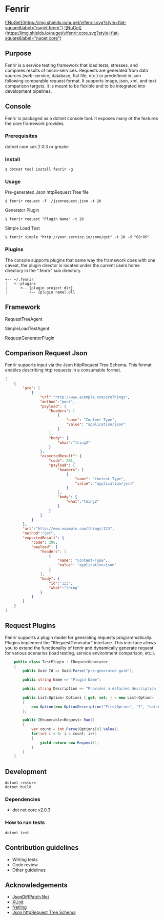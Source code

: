 # Fenrir #
[![NuGet](https://img.shields.io/nuget/v/fenrir.svg?style=flat-square&label="nuget fenrir")](https://www.nuget.org/packages/fenrir/)
[![NuGet](https://img.shields.io/nuget/v/fenrir.core.svg?style=flat-square&label="nuget core")](https://www.nuget.org/packages/fenrir.core/)

## Purpose ##

Fenrir is a service testing framework that load tests, stresses, and compares results of micro-services. Requests are generated from data sources (web-service, database, flat file, etc.) or predefined in json following comparable request format. It supports image, json, xml, and text comparison targets. It is meant to be flexible and to be integrated into development pipelines.

## Console ##

Fenrir is packaged as a dotnet console tool. It exposes many of the features the core framework provides. 

### Prerequisites ###

dotnet core sdk 2.0.3 or greater

### Install ###

```console
$ dotnet tool install fenrir -g
```

### Usage ###

Pre-generated Json httpRequest Tree file

```console
$ fenrir request -f ./jsonrequest.json -t 20
```

Generator Plugin

```console
$ fenrir request "Plugin Name" -t 20
```

Simple Load Test

```console
$ fenrir simple "http://your.service.io/some/get" -t 20 -d "00:05"
```

### Plugins ###

The console supports plugins that same way the framework does with one caveat, the plugin director is located under the current users home directory in the ".fenrir" sub directory.

```
+-- ~/.fenrir
|   +--plugins
|      +-- {plugin project dir}
|          +-- {plugin name}.dll
```

## Framework ##

RequestTreeAgent

SimpleLoadTestAgent

RequestGeneratorPlugin

## Comparison Request Json ##

Fenrir supports input via the Json httpRequest Tree Schema. This format enables describing http requests in a consumable format.

```json
[
    {
        "pre": [
            {
                "url":"http://www.example.com/preThings",
                "method":"post",
                "payload": {
                    "headers": [
                        {
                            "name": "Content-Type",
                            "value": "application/json"
                        }
                    ],
                    "body": {
                        "what":"thing2"
                    }
                },
                "expectedResult": {
                    "code": 201,
                    "payload": {
                        "headers": [
                            {
                                "name": "Content-Type",
                                "value": "application/json"
                            }
                        ],
                        "body": {
                            "what":"thing2"
                        }
                    }
                }
            }
        ],
        "url":"http://www.example.com/things/123",
        "method":"get",
        "expectedResult": {
            "code": 200,
            "payload": {
                "headers": [
                    {
                        "name": "Content-Type",
                        "value": "application/json"
                    }
                ],
                "body": {
                    "id":"123",
                    "what":"thing"
                }
            }
        }
    }
]
```

## Request Plugins ##

Fenrir supports a plugin model for generating requests programmatically. Plugins implement the "IRequestGenerator" interface. This interface allows you to extend the functionality of fenrir and dynamically generate request for various scenarios (load testing, service environment comparison, etc.).

```csharp
    public class TestPlugin : IRequestGenerator
    {
        public Guid Id => Guid.Parse("pre-generated guid");

        public string Name => "Plugin Name";

        public string Description => "Provides a detailed description for console";
        
        public List<Option> Options { get; set; } = new List<Option>
        {
            new Option(new OptionDescription("FirstOption", "1", "option description"))
        };

        public IEnumerable<Request> Run()
        {
            var count = int.Parse(Options[0].Value);
            for(int i = 0; i < count; i++)
            {
                yield return new Request();
            }
        }
    }
```

## Development ##

    dotnet restore
    dotnet build

### Dependencies ###

* dot net core v2.0.3

### How to run tests ###

    dotnet test

## Contribution guidelines ##

* Writing tests
* Code review
* Other guidelines

## Acknowledgements ##
* [JsonDiffPatch.Net](https://github.com/wbish/jsondiffpatch.net)
* [XUnit](https://xunit.github.io/)
* [Netling](https://github.com/hallatore/Netling)
* [Json httpRequest Tree Schema](https://github.com/jorelius/json-httprequest-tree)

